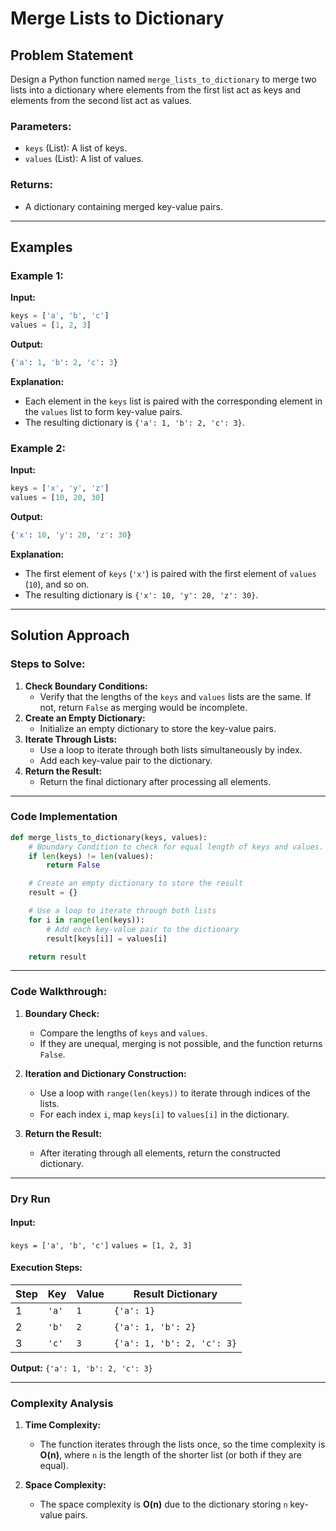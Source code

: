 # Merge Lists to Dictionary

## Problem Statement

Design a Python function named `merge_lists_to_dictionary` to merge two lists into a dictionary where elements from the first list act as keys and elements from the second list act as values.

### Parameters:
- `keys` (List): A list of keys.
- `values` (List): A list of values.

### Returns:
- A dictionary containing merged key-value pairs.

---

## Examples

### Example 1:
**Input:**
```python
keys = ['a', 'b', 'c']
values = [1, 2, 3]
```
**Output:**
```python
{'a': 1, 'b': 2, 'c': 3}
```
**Explanation:**
- Each element in the `keys` list is paired with the corresponding element in the `values` list to form key-value pairs.
- The resulting dictionary is `{'a': 1, 'b': 2, 'c': 3}`.

### Example 2:
**Input:**
```python
keys = ['x', 'y', 'z']
values = [10, 20, 30]
```
**Output:**
```python
{'x': 10, 'y': 20, 'z': 30}
```
**Explanation:**
- The first element of `keys` (`'x'`) is paired with the first element of `values` (`10`), and so on.
- The resulting dictionary is `{'x': 10, 'y': 20, 'z': 30}`.

---

## Solution Approach

### Steps to Solve:
1. **Check Boundary Conditions:**
   - Verify that the lengths of the `keys` and `values` lists are the same. If not, return `False` as merging would be incomplete.
2. **Create an Empty Dictionary:**
   - Initialize an empty dictionary to store the key-value pairs.
3. **Iterate Through Lists:**
   - Use a loop to iterate through both lists simultaneously by index.
   - Add each key-value pair to the dictionary.
4. **Return the Result:**
   - Return the final dictionary after processing all elements.

---

### Code Implementation
```python
def merge_lists_to_dictionary(keys, values):
    # Boundary Condition to check for equal length of keys and values.
    if len(keys) != len(values):
        return False

    # Create an empty dictionary to store the result
    result = {}

    # Use a loop to iterate through both lists
    for i in range(len(keys)):
        # Add each key-value pair to the dictionary
        result[keys[i]] = values[i]

    return result
```

---

### Code Walkthrough:
1. **Boundary Check:**
   - Compare the lengths of `keys` and `values`.
   - If they are unequal, merging is not possible, and the function returns `False`.

2. **Iteration and Dictionary Construction:**
   - Use a loop with `range(len(keys))` to iterate through indices of the lists.
   - For each index `i`, map `keys[i]` to `values[i]` in the dictionary.

3. **Return the Result:**
   - After iterating through all elements, return the constructed dictionary.

---

### Dry Run
#### Input:
`keys = ['a', 'b', 'c']`
`values = [1, 2, 3]`

#### Execution Steps:
| Step | Key   | Value | Result Dictionary |
|------|-------|-------|-------------------|
| 1    | `'a'` | `1`   | `{'a': 1}`        |
| 2    | `'b'` | `2`   | `{'a': 1, 'b': 2}`|
| 3    | `'c'` | `3`   | `{'a': 1, 'b': 2, 'c': 3}`|

**Output:** `{'a': 1, 'b': 2, 'c': 3}`

---

### Complexity Analysis

1. **Time Complexity:**
   - The function iterates through the lists once, so the time complexity is **O(n)**, where `n` is the length of the shorter list (or both if they are equal).

2. **Space Complexity:**
   - The space complexity is **O(n)** due to the dictionary storing `n` key-value pairs.


